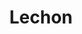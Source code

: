 ---
image:
title: Lechon
description: pulled pork shoulder, sweet potato, salsa criolla, organic arugula, aioli on grilled French bread
price: '10.65'
available: true
menu_name: _our_menus/sanguches.md
---